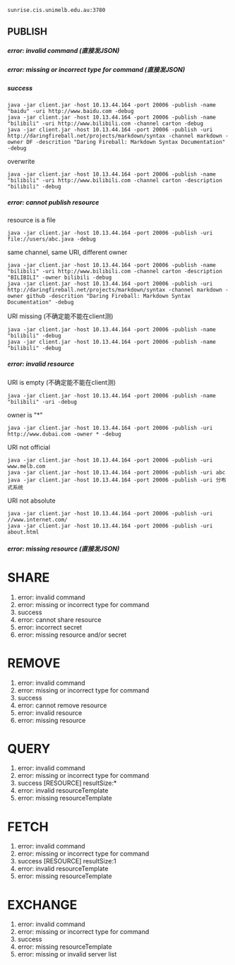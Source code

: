 	sunrise.cis.unimelb.edu.au:3780

## PUBLISH

##### error: invalid command (直接发JSON)
##### error: missing or incorrect type for command (直接发JSON)
##### success

	java -jar client.jar -host 10.13.44.164 -port 20006 -publish -name "baidu" -uri http://www.baidu.com -debug
	java -jar client.jar -host 10.13.44.164 -port 20006 -publish -name "bilibili" -uri http://www.bilibili.com -channel carton -debug
	java -jar client.jar -host 10.13.44.164 -port 20006 -publish -uri http://daringfireball.net/projects/markdown/syntax -channel markdown -owner DF -descrition "Daring Fireball: Markdown Syntax Documentation" -debug
  
overwrite

	java -jar client.jar -host 10.13.44.164 -port 20006 -publish -name "bilibili" -uri http://www.bilibili.com -channel carton -description "bilibili" -debug

##### error: cannot publish resource

resource is a file

	java -jar client.jar -host 10.13.44.164 -port 20006 -publish -uri file://users/abc.java -debug

same channel, same URI, different owner

	java -jar client.jar -host 10.13.44.164 -port 20006 -publish -name "bilibili" -uri http://www.bilibili.com -channel carton -description "BILIBILI" -owner bilibili -debug
	java -jar client.jar -host 10.13.44.164 -port 20006 -publish -uri http://daringfireball.net/projects/markdown/syntax -channel markdown -owner github -descrition "Daring Fireball: Markdown Syntax Documentation" -debug

URI missing (不确定能不能在client测)

	java -jar client.jar -host 10.13.44.164 -port 20006 -publish -name "bilibili" -debug
	java -jar client.jar -host 10.13.44.164 -port 20006 -publish -name "bilibili" -debug

##### error: invalid resource

URI is empty (不确定能不能在client测)

	java -jar client.jar -host 10.13.44.164 -port 20006 -publish -name "bilibili" -uri -debug

owner is "*"

	java -jar client.jar -host 10.13.44.164 -port 20006 -publish -uri http://www.dubai.com -owner * -debug

URI not official

	java -jar client.jar -host 10.13.44.164 -port 20006 -publish -uri www.melb.com
	java -jar client.jar -host 10.13.44.164 -port 20006 -publish -uri abc
	java -jar client.jar -host 10.13.44.164 -port 20006 -publish -uri 分布式系统

URI not absolute

	java -jar client.jar -host 10.13.44.164 -port 20006 -publish -uri //www.internet.com/
	java -jar client.jar -host 10.13.44.164 -port 20006 -publish -uri about.html

##### error: missing resource (直接发JSON)

# SHARE #

1. error: invalid command
2. error: missing or incorrect type for command
3. success
4. error: cannot share resource
5. error: incorrect secret
6. error: missing resource and\/or secret

# REMOVE #

1. error: invalid command
2. error: missing or incorrect type for command
3. success
4. error: cannot remove resource
5. error: invalid resource
6. error: missing resource

# QUERY #

1. error: invalid command
2. error: missing or incorrect type for command
3. success [RESOURCE] resultSize:*
4. error: invalid resourceTemplate
5. error: missing resourceTemplate

# FETCH #

1. error: invalid command
2. error: missing or incorrect type for command
3. success [RESOURCE] resultSize:1
4. error: invalid resourceTemplate
5. error: missing resourceTemplate

# EXCHANGE #

1. error: invalid command
2. error: missing or incorrect type for command
3. success
4. error: missing resourceTemplate
5. error: missing or invalid server list

